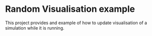 # Random Visualisation example

This project provides and example of how to update visualisation of
a simulation while it is running.

